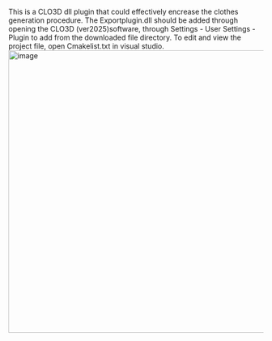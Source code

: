 This is a CLO3D dll plugin that could effectively encrease the clothes generation procedure. The Exportplugin.dll should be added through opening the CLO3D (ver2025)software, through Settings - User Settings -Plugin to add from the downloaded file directory. 
To edit and view the project file, open Cmakelist.txt in visual studio.
<img width="1005" height="558" alt="image" src="https://github.com/user-attachments/assets/9d261384-2606-4374-b103-56044da867a1" />


